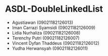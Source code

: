 # ASDL-DoubleLinkedList
- Agustiawan (09021182126013)
- Iman Carrazi Syamsidi (09021182126009)
- Lidia Nurhaliza (09021182126008)
- Terenchy Putri (09021182126007)
- Vincent Dyfan Thaddeus (09021182126012)
- Yudha Herwansyah (09021182126011)
